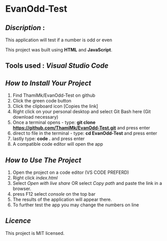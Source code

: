 # EvanOdd-Test
## *Discription* : 
This application will test if a number is odd or even

This project was built using **HTML** and **JavaScript**.
## Tools used : *Visual Studio Code*

## *How to Install Your Project*
1. Find ThamiMk/EvanOdd-Test on github
2. Click the green code button
3. Click the clipboard icon [Copies the link]
4. Right click on your personal desktop and select Git Bash here (Git download necessary)
5. Once a terminal opens - type: **git clone https://github.com/ThamiMk/EvanOdd-Test.git** and press enter
6. direct to file in the terminal - type: **cd EvanOdd-Test** and press enter
7. lastly type: **code .** and press enter
8. A compatible code editor will open the app 

## *How to Use The Project*
1. Open the project on a code editor (VS CODE PREFERD)
2. Right click *index.html*
3. Select *Open with live share* OR select *Copy path* and paste the link in a browser.
4. press F12 select *console* on the top bar
5. The results of the application will appear there.
6. To further test the app you may change the numbers on line 

## *Licence*
This project is MIT licensed.